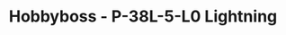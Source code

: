 ---
layout: product
title: "Hobbyboss - P-38L-5-L0 Lightning"
price: "1300" 
desc: "N/A"
img_path: "/assets/img/HB80284.jpg"
brand: "N/A"
available: false
special_offer: false
new: false
soon: true
cat: "010000"
subcat: "013500"
subsubcat: "0N/A"
sifra: "HB80284"
---